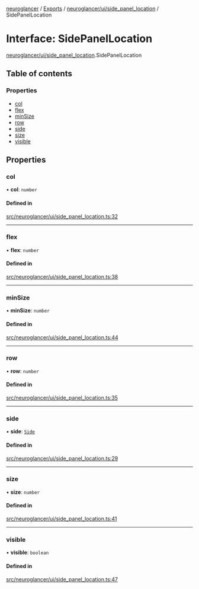 [neuroglancer](../README.md) / [Exports](../modules.md) / [neuroglancer/ui/side\_panel\_location](../modules/neuroglancer_ui_side_panel_location.md) / SidePanelLocation

# Interface: SidePanelLocation

[neuroglancer/ui/side_panel_location](../modules/neuroglancer_ui_side_panel_location.md).SidePanelLocation

## Table of contents

### Properties

- [col](neuroglancer_ui_side_panel_location.SidePanelLocation.md#col)
- [flex](neuroglancer_ui_side_panel_location.SidePanelLocation.md#flex)
- [minSize](neuroglancer_ui_side_panel_location.SidePanelLocation.md#minsize)
- [row](neuroglancer_ui_side_panel_location.SidePanelLocation.md#row)
- [side](neuroglancer_ui_side_panel_location.SidePanelLocation.md#side)
- [size](neuroglancer_ui_side_panel_location.SidePanelLocation.md#size)
- [visible](neuroglancer_ui_side_panel_location.SidePanelLocation.md#visible)

## Properties

### col

• **col**: `number`

#### Defined in

[src/neuroglancer/ui/side_panel_location.ts:32](https://github.com/ActiveBrainAtlas2/neuroglancer/blob/91617476/src/neuroglancer/ui/side_panel_location.ts#L32)

___

### flex

• **flex**: `number`

#### Defined in

[src/neuroglancer/ui/side_panel_location.ts:38](https://github.com/ActiveBrainAtlas2/neuroglancer/blob/91617476/src/neuroglancer/ui/side_panel_location.ts#L38)

___

### minSize

• **minSize**: `number`

#### Defined in

[src/neuroglancer/ui/side_panel_location.ts:44](https://github.com/ActiveBrainAtlas2/neuroglancer/blob/91617476/src/neuroglancer/ui/side_panel_location.ts#L44)

___

### row

• **row**: `number`

#### Defined in

[src/neuroglancer/ui/side_panel_location.ts:35](https://github.com/ActiveBrainAtlas2/neuroglancer/blob/91617476/src/neuroglancer/ui/side_panel_location.ts#L35)

___

### side

• **side**: [`Side`](../modules/neuroglancer_ui_side_panel_location.md#side)

#### Defined in

[src/neuroglancer/ui/side_panel_location.ts:29](https://github.com/ActiveBrainAtlas2/neuroglancer/blob/91617476/src/neuroglancer/ui/side_panel_location.ts#L29)

___

### size

• **size**: `number`

#### Defined in

[src/neuroglancer/ui/side_panel_location.ts:41](https://github.com/ActiveBrainAtlas2/neuroglancer/blob/91617476/src/neuroglancer/ui/side_panel_location.ts#L41)

___

### visible

• **visible**: `boolean`

#### Defined in

[src/neuroglancer/ui/side_panel_location.ts:47](https://github.com/ActiveBrainAtlas2/neuroglancer/blob/91617476/src/neuroglancer/ui/side_panel_location.ts#L47)
